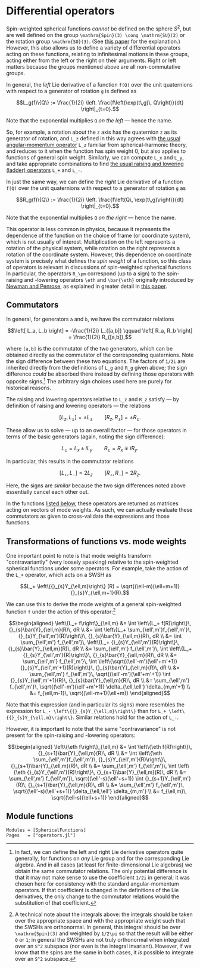 # Differential operators

Spin-weighted spherical functions *cannot* be defined on the sphere $S^2$, but
are well defined on the group ``\mathrm{Spin}(3) \cong \mathrm{SU}(2)`` or the
rotation group ``\mathrm{SO}(3)``.  (See [this
paper](https://arxiv.org/abs/1604.08140) for the explanation.)  However, this
also allows us to define a variety of differential operators acting on these
functions, relating to infinitesimal motions in these groups, acting either from
the left or the right on their arguments.  Right or left matters because the
groups mentioned above are all non-commutative groups.

In general, the *left* Lie derivative of a function ``f(Q)`` over the unit
quaternions with respect to a generator of rotation ``g`` is defined as
```math
L_g(f)\{Q\} := \frac{1}{2i} \left. \frac{f\left(\exp(t\,g)\, Q\right)}{dt} \right|_{t=0}.
```
Note that the exponential multiplies ``Q`` *on the left* — hence the name.

So, for example, a rotation about the ``z`` axis has the quaternion ``z`` as its
generator of rotation, and ``L_z`` defined in this way agrees with [the usual
angular-momentum
operator](https://en.wikipedia.org/wiki/Angular_momentum_operator) ``L_z``
familiar from spherical-harmonic theory, and reduces to it when the function has
spin weight 0, but also applies to functions of general spin weight.  Similarly,
we can compute ``L_x`` and ``L_y``, and take appropriate combinations to find
[the usual raising and lowering (ladder)
operators](https://en.wikipedia.org/wiki/Ladder_operator#Angular_momentum)
``L_+`` and ``L_-``.

In just the same way, we can define the *right* Lie derivative of a function
``f(Q)`` over the unit quaternions with respect to a generator of rotation ``g``
as
```math
R_g(f)\{Q\} := \frac{1}{2i} \left. \frac{f\left(Q\, \exp(t\,g)\right)}{dt} \right|_{t=0}.
```
Note that the exponential multiplies ``Q`` *on the right* — hence the name.

This operator is less common in physics, because it represents the dependence of
the function on the choice of frame (or coordinate system), which is not usually
of interest. Multiplication on the left represents a rotation of the physical
system, while rotation on the right represents a rotation of the coordinate
system.  However, this dependence on coordinate system is precisely what defines
the *spin weight* of a function, so this class of operators is relevant in
discussions of spin-weighted spherical functions.  In particular, the operators
``R_\pm`` correspond (up to a sign) to the spin-raising and -lowering operators
``\eth`` and ``\bar{\eth}`` originally introduced by [Newman and
Penrose](https://dx.doi.org/10.1063/1.1931221), as explained in greater detail
in [this paper](https://arxiv.org/abs/1604.08140).


## Commutators

In general, for generators ``a`` and ``b``, we have the commutator relations
```math
\left[ L_a, L_b \right] = -\frac{1}{2i} L_{[a,b]}
\qquad
\left[ R_a, R_b \right] = \frac{1}{2i} R_{[a,b]},
```
where ``[a,b]`` is the commutator of the two generators, which can be obtained
directly as the commutator of the corresponding quaternions.  Note the sign
difference between these two equations.  The factors of ``1/2i`` are inherited
directly from the definitions of ``L_g`` and ``R_g`` given above; the sign
difference *could* be absorbed there instead by defining those operators with
opposite signs.[^1]  The arbitrary sign choices used here are purely for
historical reasons.

[^1]:
    In fact, we can define the left and right Lie derivative operators quite
    generally, for functions on *any* Lie group and for the corresponding Lie
    algebra.  And in all cases (at least for finite-dimensional Lie algebras) we
    obtain the same commutator relations. The only potential difference is that
    it may not make sense to use the coefficient ``1/2i`` in general; it was
    chosen here for consistency with the standard angular-momentum operators.
    If that coefficient is changed in the definitions of the Lie derivatives,
    the only change to the commutator relations would the substitution of that
    coefficient.

The raising and lowering operators relative to ``L_z`` and ``R_z`` satisfy — by
definition of raising and lowering operators — the relations
```math
[L_z, L_\pm] = \pm L_\pm
\qquad
[R_z, R_\pm] = \pm R_\pm.
```
These allow us to solve — up to an overall factor — for those operators in terms
of the basic generators (again, noting the sign difference):
```math
L_\pm = L_x \pm i L_y
\qquad
R_\pm = R_x \mp i R_y.
```
In particular, this results in the commutator relations
```math
[L_+, L_-] = 2L_z
\qquad
[R_+, R_-] = 2R_z.
```
Here, the signs are *similar* because the two sign differences noted above
essentially cancel each other out.

In the functions [listed below](#Module-functions), these operators are returned
as matrices acting on vectors of mode weights.  As such, we can actually
evaluate these commutators as given to cross-validate the expressions and those
functions.


## Transformations of functions vs. mode weights

One important point to note is that mode weights transform "contravariantly"
(very loosely speaking) relative to the spin-weighted spherical functions under
some operators.  For example, take the action of the ``L_+`` operator, which
acts on a SWSH as
```math
L_+ \left\{{}_{s}Y_{\ell,m}\right\} (R) = \sqrt{(\ell-m)(\ell+m+1)} {}_{s}Y_{\ell,m+1}(R).
```
We can use this to derive the mode weights of a general spin-weighted function
``f`` under the action of this operator:[^2]
```math
\begin{aligned}
\left\{L_+ f\right\}_{\ell,m}
&=
\int \left\{L_+ f(R)\right\}\, {}_{s}\bar{Y}_{\ell,m}(R)\, dR \\
&=
\int \left\{L_+ \sum_{\ell',m'}f_{\ell',m'}\, {}_{s}Y_{\ell',m'}(R)\right\}\, {}_{s}\bar{Y}_{\ell,m}(R)\, dR \\
&=
\int \sum_{\ell',m'} f_{\ell',m'}\, \left\{L_+ {}_{s}Y_{\ell',m'}(R)\right\}\, {}_{s}\bar{Y}_{\ell,m}(R)\, dR \\
&=
\sum_{\ell',m'} f_{\ell',m'}\, \int \left\{L_+ {}_{s}Y_{\ell',m'}(R)\right\}\, {}_{s}\bar{Y}_{\ell,m}(R)\, dR \\
&=
\sum_{\ell',m'} f_{\ell',m'}\, \int \left\{\sqrt{(\ell'-m')(\ell'+m'+1)} {}_{s}Y_{\ell',m'+1}(R)\right\}\, {}_{s}\bar{Y}_{\ell,m}(R)\, dR \\
&=
\sum_{\ell',m'} f_{\ell',m'}\, \sqrt{(\ell'-m')(\ell'+m'+1)} \int {}_{s}Y_{\ell',m'+1}(R)\, {}_{s}\bar{Y}_{\ell,m}(R)\, dR \\
&=
\sum_{\ell',m'} f_{\ell',m'}\, \sqrt{(\ell'-m')(\ell'+m'+1)} \delta_{\ell,\ell'} \delta_{m,m'+1} \\
&=
f_{\ell,m-1}\, \sqrt{(\ell-m+1)(\ell+m)}
\end{aligned}
```
Note that this expression (and in particular its signs) more resembles the
expression for ``L_- \left\{{}_{s}Y_{\ell,m}\right\}`` than for ``L_+
\left\{{}_{s}Y_{\ell,m}\right\}``. Similar relations hold for the action of
``L_-``.

[^2]:
    A technical note about the integrals above: the integrals should be taken
    over the appropriate space and with the appropriate weight such that the
    SWSHs are orthonormal. In general, this integral should be over
    ``\mathrm{Spin}(3)`` and weighted by ``1/2\pi`` so that the result will be
    either ``0`` or ``1``; in general the SWSHs are not truly orthonormal when
    integrated over an ``S^2`` subspace (nor even is the integral invariant).
    However, if we know that the spins are the same in both cases, it *is*
    possible to integrate over an ``S^2`` subspace.

However, it is important to note that the same "contravariance" is not present
for the spin-raising and -lowering operators:
```math
\begin{aligned}
\left\{\eth f\right\}_{\ell,m}
&=
\int \left\{\eth f(R)\right\}\, {}_{s+1}\bar{Y}_{\ell,m}(R)\, dR \\
&=
\int \left\{\eth \sum_{\ell',m'}f_{\ell',m'}\, {}_{s}Y_{\ell',m'}(R)\right\}\, {}_{s+1}\bar{Y}_{\ell,m}(R)\, dR \\
&=
\sum_{\ell',m'} f_{\ell',m'}\, \int \left\{\eth {}_{s}Y_{\ell',m'}(R)\right\}\, {}_{s+1}\bar{Y}_{\ell,m}(R)\, dR \\
&=
\sum_{\ell',m'} f_{\ell',m'}\, \sqrt{(\ell'-s)(\ell'+s+1)} \int {}_{s+1}Y_{\ell',m'}(R)\, {}_{s+1}\bar{Y}_{\ell,m}(R)\, dR \\
&=
\sum_{\ell',m'} f_{\ell',m'}\, \sqrt{(\ell'-s)(\ell'+s+1)} \delta_{\ell,\ell'} \delta_{m,m'} \\
&=
f_{\ell,m}\, \sqrt{(\ell-s)(\ell+s+1)}
\end{aligned}
```


## Module functions

```@autodocs
Modules = [SphericalFunctions]
Pages   = ["operators.jl"]
```
